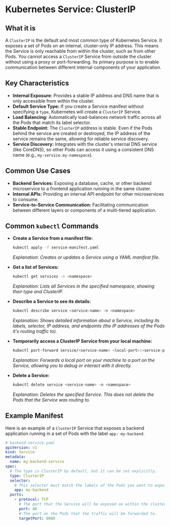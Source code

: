# Kubernetes Service: ClusterIP

## What it is

A `ClusterIP` is the default and most common type of Kubernetes Service. It exposes a set of Pods on an internal, cluster-only IP address. This means the Service is only reachable from within the cluster, such as from other Pods. You cannot access a `ClusterIP` Service from outside the cluster without using a proxy or port-forwarding. Its primary purpose is to enable communication between different internal components of your application.

## Key Characteristics

- **Internal Exposure:** Provides a stable IP address and DNS name that is only accessible from within the cluster.
- **Default Service Type:** If you create a Service manifest without specifying a `type`, Kubernetes will create a `ClusterIP` Service.
- **Load Balancing:** Automatically load-balances network traffic across all the Pods that match its label selector.
- **Stable Endpoint:** The `ClusterIP` address is stable. Even if the Pods behind the service are created or destroyed, the IP address of the service remains the same, allowing for reliable service discovery.
- **Service Discovery:** Integrates with the cluster's internal DNS service (like CoreDNS), so other Pods can access it using a consistent DNS name (e.g., `my-service.my-namespace`).

## Common Use Cases

- **Backend Services:** Exposing a database, cache, or other backend microservice to a frontend application running in the same cluster.
- **Internal APIs:** Providing an internal API endpoint for other microservices to consume.
- **Service-to-Service Communication:** Facilitating communication between different layers or components of a multi-tiered application.

## Common `kubectl` Commands

- **Create a Service from a manifest file:**

  ```bash
  kubectl apply -f service-manifest.yaml
  ```

  _Explanation: Creates or updates a Service using a YAML manifest file._

- **Get a list of Services:**

  ```bash
  kubectl get services -n <namespace>
  ```

  _Explanation: Lists all Services in the specified namespace, showing their type and ClusterIP._

- **Describe a Service to see its details:**

  ```bash
  kubectl describe service <service-name> -n <namespace>
  ```

  _Explanation: Shows detailed information about a Service, including its labels, selector, IP address, and endpoints (the IP addresses of the Pods it's routing traffic to)._

- **Temporarily access a ClusterIP Service from your local machine:**

  ```bash
  kubectl port-forward service/<service-name> <local-port>:<service-port> -n <namespace>
  ```

  _Explanation: Forwards a local port on your machine to a port on the Service, allowing you to debug or interact with it directly._

- **Delete a Service:**
  ```bash
  kubectl delete service <service-name> -n <namespace>
  ```
  _Explanation: Deletes the specified Service. This does not delete the Pods that the Service was routing to._

## Example Manifest

Here is an example of a `ClusterIP` Service that exposes a backend application running in a set of Pods with the label `app: my-backend`.

```yaml
# backend-service.yaml
apiVersion: v1
kind: Service
metadata:
  name: my-backend-service
spec:
  # The type is ClusterIP by default, but it can be set explicitly.
  type: ClusterIP
  selector:
    # This selector must match the labels of the Pods you want to expose.
    app: my-backend
  ports:
    - protocol: TCP
      # The port that the Service will be exposed on within the cluster.
      port: 80
      # The port on the Pods that the traffic will be forwarded to.
      targetPort: 8080
```
